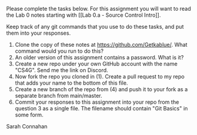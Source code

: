 Please complete the tasks below. For this assignment you will want to read the Lab 0 notes starting with [[Lab 0.a - Source Control Intro]].

Keep track of any git commands that you use to do these tasks, and put them into your responses.

1. Clone the copy of these notes at https://github.com/Getkablue/. What command would you run to do this?
2. An older version of this assignment contains a password. What is it?
3. Create a new repo under your own GitHub account with the name "CS4G". Send me the link on Discord.
4. Now fork the repo you cloned in (1). Create a pull request to my repo that adds your name to the bottom of this file.
5. Create a new branch of the repo from (4) and push it to your fork as a separate branch from main/master.
6. Commit your responses to this assignment into your repo from the question 3 as a single file. The filename should contain "Git Basics" in some form.


Sarah Connahan
